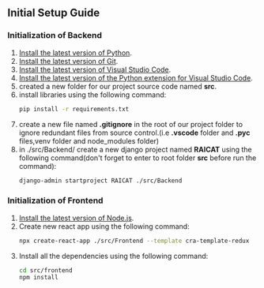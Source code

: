 ## Initial Setup Guide
### Initialization of Backend
1. [Install the latest version of Python](https://www.python.org/downloads/).
2. [Install the latest version of Git](https://git-scm.com/downloads).
3. [Install the latest version of Visual Studio Code](https://code.visualstudio.com/download).
4. [Install the latest version of the Python extension for Visual Studio Code](https://marketplace.visualstudio.com/items?itemName=ms-python.python).
5. created a new folder for our project source code named **src**.
6. install libraries using the following command:
    ```bash
    pip install -r requirements.txt
    ```
7. create a new file named **.gitignore** in the root of our project folder to ignore redundant files from source control.(i.e **.vscode** folder and **.pyc** files,venv folder and node_modules folder)
8. in ./src/Backend/ create a new django project named **RAICAT** using the following command(don't forget to enter to root folder **src** before run the command):
    ```bash
    django-admin startproject RAICAT ./src/Backend
    ```
### Initialization of Frontend
1. [Install the latest version of Node.js](https://nodejs.org/en/download/).
2. Create new react app using the following command:
    ```bash
    npx create-react-app ./src/Frontend --template cra-template-redux
    ```
3. Install all the dependencies using the following command:
    ```bash
    cd src/frontend
    npm install
    ```
